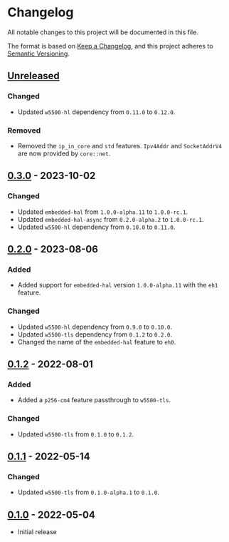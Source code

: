 # Changelog
All notable changes to this project will be documented in this file.

The format is based on [Keep a Changelog](https://keepachangelog.com/en/1.0.0/),
and this project adheres to [Semantic Versioning](https://semver.org/spec/v2.0.0.html).

## [Unreleased]
### Changed
- Updated `w5500-hl` dependency from `0.11.0` to `0.12.0`.

### Removed
- Removed the `ip_in_core` and `std` features.  `Ipv4Addr` and `SocketAddrV4` are now provided by `core::net`.

## [0.3.0] - 2023-10-02
### Changed
- Updated `embedded-hal` from `1.0.0-alpha.11` to `1.0.0-rc.1`.
- Updated `embedded-hal-async` from `0.2.0-alpha.2` to `1.0.0-rc.1`.
- Updated `w5500-hl` dependency from `0.10.0` to `0.11.0`.

## [0.2.0] - 2023-08-06
### Added
- Added support for `embedded-hal` version `1.0.0-alpha.11` with the `eh1` feature.

### Changed
- Updated `w5500-hl` dependency from `0.9.0` to `0.10.0`.
- Updated `w5500-tls` dependency from `0.1.2` to `0.2.0`.
- Changed the name of the `embedded-hal` feature to `eh0`.

## [0.1.2] - 2022-08-01
### Added
- Added a `p256-cm4` feature passthrough to `w5500-tls`.

### Changed
- Updated `w5500-tls` from `0.1.0` to `0.1.2`.

## [0.1.1] - 2022-05-14
### Changed
- Updated `w5500-tls` from `0.1.0-alpha.1` to `0.1.0`.

## [0.1.0] - 2022-05-04
- Initial release

[Unreleased]: https://github.com/newAM/w5500-rs/compare/mqtt%2Fv0.3.0...HEAD
[0.3.0]: https://github.com/newAM/w5500-rs/compare/mqtt%2Fv0.2.0...mqtt%2Fv0.3.0
[0.2.0]: https://github.com/newAM/w5500-rs/compare/mqtt%2Fv0.1.2...mqtt%2Fv0.2.0
[0.1.2]: https://github.com/newAM/w5500-rs/compare/mqtt%2Fv0.1.1...mqtt%2Fv0.1.2
[0.1.1]: https://github.com/newAM/w5500-rs/compare/mqtt%2Fv0.1.0...mqtt%2Fv0.1.1
[0.1.0]: https://github.com/newAM/w5500-rs/releases/tag/mqtt%2Fv0.1.0
